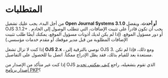 # المتطلبات

من أجل البدء، يجب عليك تشغيل <unk>**Open Journal Systems 3.1.0 أو أحدث**، ويفضل OJS 3.1.2+<unk> . يجب أن تكون قادراً على تثبيت الإضافات، التي تتطلب الوصول إلى الخادم أو دور مسؤول الموقع. (إذا لم يكن لديك أذونات مسؤول الموقع، يمكنك أيضًا طلب تثبيت الإضافات المطلوبة من قبل مدير موقعك أو مقدم خدمات مؤسسي.)

إذا كنت لا تزال تشغل <unk>**OJS 2.x**<unk> ، نوصي بالترقية إلى OJS 3. ومع ذلك، فإذا لم تكن مستعدة بعد للقيام بذلك، فقد يظل الإدراج ممكناً. اتصل بنا للحصول على التفاصيل.

إذا كنت غير متأكد من الإصدار من OJS الذي تقوم بتشغيله، راجع <unk>[كيف يمكنني تحديد إصدار برنامج PKP](https://forum.pkp.sfu.ca/t/how-do-i-determine-my-pkp-softwares-version/28534/2)؟
